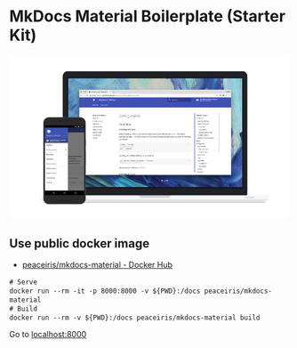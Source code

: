 # MkDocs Material Boilerplate (Starter Kit)

![material.png](https://raw.githubusercontent.com/peaceiris/mkdocs-material-boilerplate/master/material.png)


## Use public docker image

- [peaceiris/mkdocs-material - Docker Hub](https://hub.docker.com/r/peaceiris/mkdocs-material)

```
# Serve
docker run --rm -it -p 8000:8000 -v ${PWD}:/docs peaceiris/mkdocs-material
# Build
docker run --rm -v ${PWD}:/docs peaceiris/mkdocs-material build
```

Go to [localhost:8000](http://localhost:8000)
